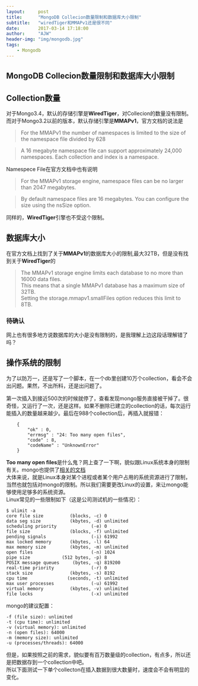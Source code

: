 ```yaml
---
layout:     post
title:      "MongoDB Collecion数量限制和数据库大小限制"
subtitle:   "wiredTiger和MMAPv1还是很不同"
date:       2017-03-14 17:18:00
author:     "AJW"
header-img: "img/mongodb.jpg"
tags:
    - Mongodb
---
```


MongoDB Collecion数量限制和数据库大小限制  
--- 

## Collection数量
对于Mongo3.4，默认的存储引擎是**WiredTiger**，对Collecion的数量没有限制。  
而对于Mongo3.2以前的版本，默认存储引擎是**MMAPv1**，官方文档的说法是

>For the MMAPv1 the number of namespaces is limited to the size of the namespace file divided by 628
	
>A 16 megabyte namespace file can support approximately 24,000 namespaces. Each collection and index is a namespace.

Namespece File在官方文档中也有说明

>For the MMAPv1 storage engine, namespace files can be no larger than 2047 megabytes.

>By default namespace files are 16 megabytes. You can configure the size using the nsSize option.

同样的，**WiredTiger**引擎也不受这个限制。 

## 数据库大小
在官方文档上找到了关于**MMAPv1**的数据库大小的限制,最大32TB，但是没有找到关于**WiredTiger**的

>The MMAPv1 storage engine limits each database to no more than 16000 data files.   
>This means that a single MMAPv1 database has a maximum size of 32TB.   
>Setting the storage.mmapv1.smallFiles option reduces this limit to 8TB.

### 待确认
网上也有很多地方说数据库的大小是没有限制的，是我理解上边这段话理解错了吗？

## 操作系统的限制
为了以防万一，还是写了一个脚本，在一个db里创建10万个collection，看会不会出问题。果然，不出所料，还是出问题了。  

第一次插入到接近500次的时候就停了，查看发现mongo服务直接被干掉了。很奇怪，又运行了一次，还是这样。如果不删除已建立的collection的话，每次运行能插入的数量越来越少。最后在988个collection后，再插入就报错：

		{
			"ok" : 0,
			"errmsg" : "24: Too many open files",
			"code" : 8,
			"codeName" : "UnknownError"
		}

**Too many open files**是什么鬼？网上查了一下啊，貌似跟Linux系统本身的限制有关。mongo也提供了[相关的文档](https://docs.mongodb.com/manual/reference/ulimit/)  
大体来说，就是Linux本身对某个进程或者某个用户占用的系统资源进行了限制，当然也就包括对mongo的限制。所以我们需要更改Linux的设置，来让mongo能够使用足够多的系统资源。  
Linux常见的一些限制如下（这是公司测试机的一些情况）：

	$ ulimit -a
	core file size          (blocks, -c) 0
	data seg size           (kbytes, -d) unlimited
	scheduling priority             (-e) 0
	file size               (blocks, -f) unlimited
	pending signals                 (-i) 61992
	max locked memory       (kbytes, -l) 64
	max memory size         (kbytes, -m) unlimited
	open files                      (-n) 1024
	pipe size            (512 bytes, -p) 8
	POSIX message queues     (bytes, -q) 819200
	real-time priority              (-r) 0
	stack size              (kbytes, -s) 8192
	cpu time               (seconds, -t) unlimited
	max user processes              (-u) 61992
	virtual memory          (kbytes, -v) unlimited
	file locks                      (-x) unlimited

mongo的建议配置：

	-f (file size): unlimited
	-t (cpu time): unlimited
	-v (virtual memory): unlimited
	-n (open files): 64000
	-m (memory size): unlimited
	-u (processes/threads): 64000

但是，如果按照之前的需求，貌似要有百万数量级的collection，有点多，所以还是把数据存到一个collection中吧。  
所以下面测试一下单个collecton在插入数据到很大数量时，速度会不会有明显的变化。  